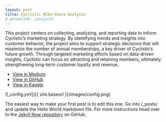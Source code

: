 ```yaml
---
layout: post
title: Cyclistic Bike-Share Analysis
# permalink: /project/
---
```

<p>
This project centers on collecting, analyzing, and reporting data to inform Cyclistic’s marketing strategy. By identifying trends and insights into customer behavior, the project aims to support strategic decisions that will maximize the number of annual memberships, a key driver of Cyclistic’s future growth. Through targeted marketing efforts based on data-driven insights, Cyclistic can focus on attracting and retaining members, ultimately strengthening long-term customer loyalty and revenue.
</p>
<ul class="actions">
    <li><a href="https://triowibowo21.medium.com/customer-churn-prediction-telecommunications-industry-79f5e297f6d7" target="_blank" class="button">View in Medium</a></li>
    <li><a href="https://github.com/triowibowo21/customer-churn-prediction/blob/master/customer-churn-prediction.ipynb" target="_blank" class="button">View in GitHub</a></li>
    <li><a href="https://www.kaggle.com/code/triowibowo28/customer-churn-prediction" target="_blank" class="button">View in Kaggle</a></li>
</ul>


![_config.yml]({{ site.baseurl }}/images/config.png)

The easiest way to make your first post is to edit this one. Go into /_posts/ and update the Hello World markdown file. For more instructions head over to the [Jekyll Now repository](https://github.com/barryclark/jekyll-now) on GitHub.
